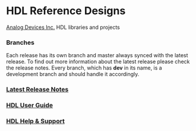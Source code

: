 # HDL Reference Designs

[Analog Devices Inc.] HDL libraries and projects

### Branches

Each release has its own branch and master always synced with the latest release. 
To find out more information about the latest release please check the release notes.
Every branch, which has **dev** in its name, is a development branch and should handle it accordingly. 

### [Latest Release Notes]
### [HDL User Guide]
### [HDL Help & Support]

[HDL User Guide]:http://wiki.analog.com/resources/fpga/docs/hdl
[HDL Help & Support]:http://ez.analog.com/community/fpga
[Latest Release Notes]:https://github.com/analogdevicesinc/hdl/releases
[Analog Devices Inc.]:http://www.analog.com/en/index.html

